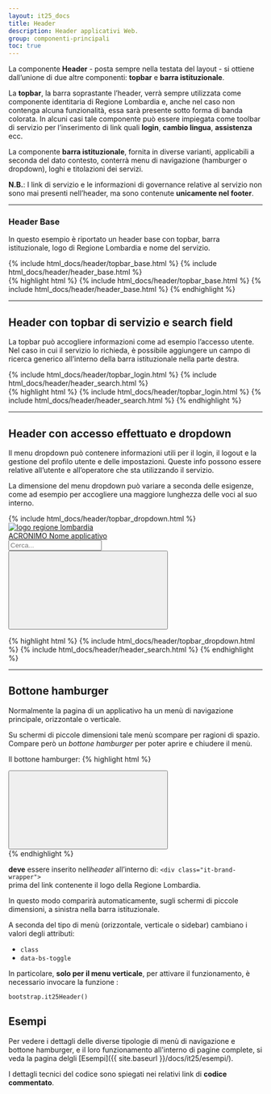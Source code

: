 ```yaml
---
layout: it25_docs
title: Header
description: Header applicativi Web.
group: componenti-principali
toc: true
---
```


La componente **Header** - posta sempre nella testata del layout - si ottiene dall’unione di due altre componenti: **topbar** e **barra istituzionale**.

La **topbar**, la barra soprastante l’header, verrà sempre utilizzata come componente identitaria di Regione Lombardia e, anche nel caso non contenga alcuna funzionalità, essa sarà presente sotto forma di banda colorata. In alcuni casi tale componente può essere impiegata come toolbar di servizio per l’inserimento di link quali **login**, **cambio lingua**, **assistenza** ecc.

La componente **barra istituzionale**, fornita in diverse varianti, applicabili a seconda del dato contesto, conterrà menu di navigazione (hamburger o dropdown), loghi e titolazioni dei servizi.

**N.B.**: I link di servizio e le informazioni di governance relative al servizio non sono mai presenti nell’header, ma sono contenute **unicamente nel footer**.

---

### Header Base

In questo esempio è riportato un header base con topbar, barra istituzionale, logo di Regione Lombardia e nome del servizio.
<div class="bd-example">
{% include html_docs/header/topbar_base.html %}
{% include html_docs/header/header_base.html %}
</div>
{% highlight html %}
{% include html_docs/header/topbar_base.html %}
{% include html_docs/header/header_base.html %}
{% endhighlight %}

---

## Header con topbar di servizio e search field

La topbar può accogliere informazioni come ad esempio l’accesso utente.  
Nel caso in cui il servizio lo richieda, è possibile aggiungere un campo di ricerca generico all’interno della barra istituzionale nella parte destra.

<div class="bd-example">
{% include html_docs/header/topbar_login.html %}
{% include html_docs/header/header_search.html %}
</div>
{% highlight html %}
{% include html_docs/header/topbar_login.html %}
{% include html_docs/header/header_search.html %}
{% endhighlight %}

---

## Header con accesso effettuato e dropdown

Il menu dropdown può contenere informazioni utili per il login, il logout e la gestione del profilo utente e delle impostazioni. Queste info possono essere relative all’utente e all’operatore che sta utilizzando il servizio.

La dimensione del menu dropdown può variare a seconda delle esigenze, come ad esempio per accogliere una maggiore lunghezza delle voci al suo interno.

<div class="bd-example">
{% include html_docs/header/topbar_dropdown.html %}
<div class="it-header-center-wrapper it25-barra-ist">
  <div class="container-fluid">
    <div class="row">
      <div class="col-12">
        <div class="it-header-center-content-wrapper">
          <div class="it-brand-wrapper">
            <a href="#">
              <img src="{{ site.baseurl }}/dist/assets/img/logo-rl.png" alt="logo regione lombardia" class="it25-header-logo d-none d-md-block" />
              <div class="it-brand-text">ACRONIMO Nome applicativo</div>
            </a>
          </div>
          <div class="it-right-zone">
            <form>
              <div class="it-search-wrapper">
                <input id="search-input98" class="form-control d-none d-lg-flex mr-sm-2 ml-auto" type="search" placeholder="Cerca..." aria-label="Testo per ricerca">
                  <button class="btn p-0 m-1" type="submit" aria-label="Esegui ricerca">
                    <svg class="icon"><use xlink:href="{{ site.baseurl }}/dist/svg/sprites.svg#it-search"></use></svg>
                  </button>
              </div>
            </form>
          </div>
        </div>
      </div>
    </div>
  </div>
</div>
</div>
{% highlight html %}
{% include html_docs/header/topbar_dropdown.html %}
{% include html_docs/header/header_search.html %}
{% endhighlight %}

---

## Bottone hamburger

Normalmente la pagina di un applicativo ha un menù di navigazione principale, orizzontale o verticale.

Su schermi di piccole dimensioni tale menù scompare per ragioni di spazio.  
Compare però un *bottone hamburger* per poter aprire e chiudere il menù.

Il bottone hamburger:
{% highlight html %}
<div class="it25-hamburger-btn-wrapper">
  <button
    id="btn-hamburger"
    class="custom-navbar-toggler"
    type="button"
    aria-controls="nav1"
    aria-expanded="false"
    aria-label="Mostra/Nascondi la navigazione"
    data-bs-toggle="navbarcollapsible"
    data-bs-target="#nav1"
  >
    <svg class="icon icon-primary">
      <use xlink:href="/dist/svg/sprites.svg#it-burger"></use>
    </svg>
  </button>
</div>
{% endhighlight %}

**deve** essere inserito nell*header* all’interno di: `<div class="it-brand-wrapper">`  
prima del link contenente il logo della Regione Lombardia.

In questo modo comparirà automaticamente, sugli schermi di piccole dimensioni, a sinistra nella barra istituzionale.

A seconda del tipo di menù (orizzontale, verticale o sidebar) cambiano i valori degli attributi:  
* `class`
* `data-bs-toggle`

In particolare, **solo per il menu verticale**, per attivare il funzionamento, è necessario invocare la funzione :
```
bootstrap.it25Header()
```

## Esempi

Per vedere i dettagli delle diverse tipologie di menù di navigazione e bottone hamburger, e il loro funzionamento all'interno di pagine complete, si veda la pagina delgli [Esempi]({{ site.baseurl }}/docs/it25/esempi/).

I dettagli tecnici del codice sono spiegati nei relativi link di **codice commentato**. 
